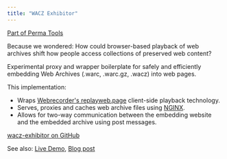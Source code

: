 ```yaml
---
title: "WACZ Exhibitor"
---
```


[Part of Perma Tools](https://tools.perma.cc/)

Because we wondered: How could browser-based playback of web archives shift how people access collections of preserved web content?

Experimental proxy and wrapper boilerplate for safely and efficiently embedding Web Archives (.warc, .warc.gz, .wacz) into web pages.

This implementation:

* Wraps [Webrecorder's replayweb.page](https://replayweb.page/docs/embedding) client-side playback technology.
* Serves, proxies and caches web archive files using [NGINX](https://www.nginx.com/).
* Allows for two-way communication between the embedding website and the embedded archive using post messages.

[wacz-exhibitor on GitHub](https://github.com/harvard-lil/wacz-exhibitor)

See also: [Live Demo](https://warcembed-demo.lil.tools/), [Blog post](http://localhost:8080/blog/2022/09/15/opportunities-and-challenges-of-client-side-playback/)
